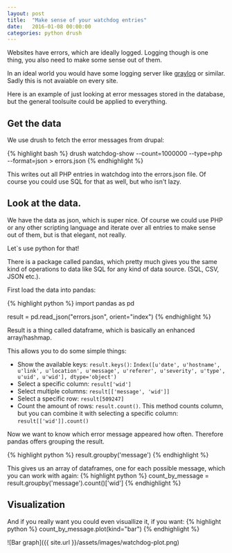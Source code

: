 ```yaml
---
layout: post
title:  "Make sense of your watchdog entries"
date:   2016-01-08 00:00:00
categories: python drush
---
```

Websites have errors, which are ideally logged.
Logging though is one thing, you also need to make some sense out of them.

In an ideal world you would have some logging server like [graylog](https://www.graylog.org/) or similar.
Sadly this is not avaiable on every site.

Here is an example of just looking at error messages stored in the database, but the general toolsuite could be applied to everything.

## Get the data

We use drush to fetch the error messages from drupal:

{% highlight bash %}
drush watchdog-show --count=1000000 --type=php --format=json > errors.json
{% endhighlight %}

This writes out all PHP entries in watchdog into the errors.json file. Of course you could use SQL for that as well,
but who isn't lazy.

## Look at the data.

We have the data as json, which is super nice. Of course we could use PHP or any other scripting language
and iterate over all entries to make sense out of them, but is that elegant, not really.

Let`s use python for that!

There is a package called pandas, which pretty much gives you the same kind of operations to data like SQL for
any kind of data source. (SQL, CSV, JSON etc.).

First load the data into pandas:

{% highlight python %}
import pandas as pd

result = pd.read_json("errors.json", orient="index")
{% endhighlight %}

Result is a thing called dataframe, which is basically an enhanced array/hashmap.

This allows you to do some simple things:

* Show the available keys: ```result.keys()```: ```Index([u'date', u'hostname', u'link', u'location', u'message', u'referer', u'severity', u'type', u'uid', u'wid'], dtype='object')```
* Select a specific column: ```result['wid']```
* Select multiple columns: ```result[['message', 'wid']]```
* Select a specific row: ```result[509247]```
* Count the amount of rows: ```result.count()```. This method counts column, but you can combine it with selecting a specific column: ```result[['wid']].count()```

Now we want to know which error message appeared how often. Therefore pandas
offers grouping the result.

{% highlight python %}
result.groupby('message')
{% endhighlight %}

This gives us an array of dataframes, one for each possible message, which you can work with again:
{% highlight python %}
count_by_message = result.groupby('message').count()['wid']
{% endhighlight %}

## Visualization

And if you really want you could even visuallize it, if you want:
{% highlight python %}
count_by_message.plot(kind="bar")
{% endhighlight %}

![Bar graph]({{ site.url }}/assets/images/watchdog-plot.png)

